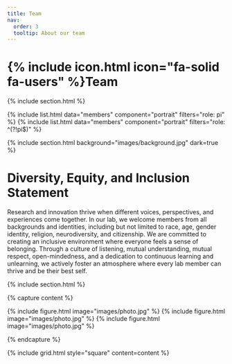 ```yaml
---
title: Team
nav:
  order: 3
  tooltip: About our team
---
```


# {% include icon.html icon="fa-solid fa-users" %}Team

{% include section.html %}

{% include list.html data="members" component="portrait" filters="role: pi" %}
{% include list.html data="members" component="portrait" filters="role: ^(?!pi$)" %}

{% include section.html background="images/background.jpg" dark=true %}

# Diversity, Equity, and Inclusion Statement
Research and innovation thrive when different voices, perspectives, and experiences come together. In our lab, we welcome members from all backgrounds and identities, including but not limited to race, age, gender identity, religion, neurodiversity, and citizenship. We are committed to creating an inclusive environment where everyone feels a sense of belonging. Through a culture of listening, mutual understanding, mutual respect, open-mindedness, and a dedication to continuous learning and unlearning, we actively foster an atmosphere where every lab member can thrive and be their best self.

{% include section.html %}

{% capture content %}

{% include figure.html image="images/photo.jpg" %}
{% include figure.html image="images/photo.jpg" %}
{% include figure.html image="images/photo.jpg" %}

{% endcapture %}

{% include grid.html style="square" content=content %}
